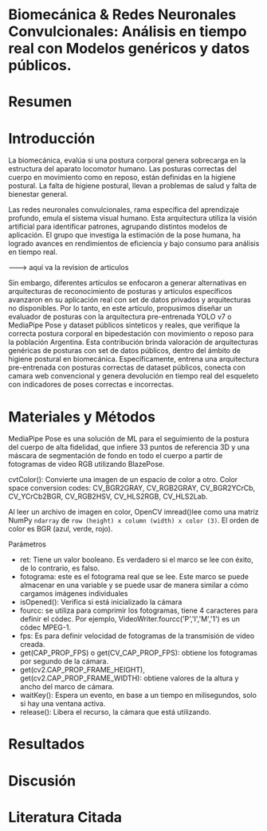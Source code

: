 # Biomecánica & Redes Neuronales Convulcionales: Análisis en tiempo real con Modelos genéricos y datos públicos.

# Resumen

# Introducción

La biomecánica, evalúa si una postura corporal genera sobrecarga en la estructura del aparato locomotor humano. Las posturas correctas del cuerpo en movimiento como en reposo, están definidas en la higiene postural. La falta de higiene postural, llevan a problemas de salud y falta de bienestar general.

Las redes neuronales convulcionales, rama específica del aprendizaje profundo, emula el sistema visual humano. Esta arquitectura utiliza la visión artificial para identificar patrones, agrupando distintos modelos de aplicación. El grupo que investiga la estimación de la pose humana, ha logrado avances en rendimientos de eficiencia y bajo consumo para análisis en tiempo real.


---> aquí va la revision de articulos

Sin embargo, diferentes artículos se enfocaron a generar alternativas en arquitecturas de reconocimiento de posturas y artículos específicos avanzaron en su aplicación real con set de datos privados y arquitecturas no disponibles. Por lo tanto, en este artículo, propusimos diseñar un evaluador de posturas con la arquitectura pre-entrenada YOLO v7 o MediaPipe Pose y dataset públicos sinteticos y reales, que verifique la correcta postura corporal en bipedestación con movimiento o reposo para la población Argentina.
Esta contribución brinda valoración de arquitecturas genéricas de posturas con set de datos públicos, dentro del ámbito de higiene postural en biomecánica.
Específicamente, entrena una arquitectura pre-entrenada con posturas correctas de dataset públicos, conecta con camara web convencional y genera devolución en tiempo real del esqueleto con indicadores de poses correctas e incorrectas.



# Materiales y Métodos

MediaPipe Pose es una solución de ML para el seguimiento de la postura del cuerpo de alta fidelidad, que infiere 33 puntos de referencia 3D y una máscara de segmentación de fondo en todo el cuerpo a partir de fotogramas de video RGB utilizando BlazePose.


cvtColor(): Convierte una imagen de un espacio de color a otro. Color space conversion codes: CV_BGR2GRAY, CV_RGB2GRAY, CV_BGR2YCrCb, CV_YCrCb2BGR, CV_RGB2HSV, CV_HLS2RGB, CV_HLS2Lab.

Al leer un archivo de imagen en color, OpenCV imread()lee como una matriz NumPy `ndarray` de `row (height) x column (width) x color (3)`. El orden de color es BGR (azul, verde, rojo).


Parámetros

* ret: Tiene un valor booleano. Es verdadero si el marco se lee con éxito, de lo contrario, es falso.
* fotograma: este es el fotograma real que se lee. Este marco se puede almacenar en una variable y se puede usar de manera similar a cómo cargamos imágenes individuales
* isOpened(): Verifica si está inicializado la cámara
* fourcc: se utiliza para comprimir los fotogramas, tiene 4 caracteres para definir el códec. Por ejemplo, VideoWriter.fourcc('P','I','M','1') es un códec MPEG-1.
* fps: Es para definir velocidad de fotogramas de la transmisión de video creada.
* get(CAP_PROP_FPS) o get(CV_CAP_PROP_FPS): obtiene los fotogramas por segundo de la cámara.
* get(cv2.CAP_PROP_FRAME_HEIGHT), get(cv2.CAP_PROP_FRAME_WIDTH): obtiene valores de la altura y ancho del marco de cámara.
* waitKey(): Espera un evento, en base a un tiempo en milisegundos, solo si hay una ventana activa.
* release(): Libera el recurso, la cámara que está utilizando.


# Resultados

# Discusión

# Literatura Citada
